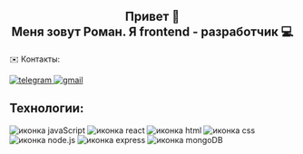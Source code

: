 <h2 align="center">Привет 👋  
<br>
Меня зовут Роман. Я frontend - разработчик 💻</h2>

✉️ Контакты:


<a href="https://t.me/R0MANB0ND">
  <img src="https://img.shields.io/badge/telegram-blue?style=for-the-badge&logo=telegram&logoColor=white" alt="telegram"/>
</a>
<a href="rbondarev22@gmail.com">
  <img src="https://img.shields.io/badge/mail-ff0000?style=for-the-badge&logo=gmail&logoColor=white" alt="gmail"/>
</a>

<h2>Технологии:</h2>
  <img src="https://img.shields.io/badge/javascript-yellow?style=for-the-badge&logo=javascript&logoColor=white" alt="иконка javaScript">
  <img src="https://img.shields.io/badge/react-%23087ea4?style=for-the-badge&logo=react&logoColor=white" alt="иконка react">
  <img src="https://img.shields.io/badge/html-ff6739?style=for-the-badge&logo=html5&logoColor=white" alt="иконка html">
  <img src="https://img.shields.io/badge/css-blue?style=for-the-badge&logo=css3&logoColor=white" alt="иконка css">
  <img src="https://img.shields.io/badge/node.js-026e00?style=for-the-badge&logo=node.js&logoColor=white" alt="иконка node.js">
  <img src="https://img.shields.io/badge/express-black?style=for-the-badge&logo=express&logoColor=white" alt="иконка express">
  <img src="https://img.shields.io/badge/mongodb-00ED64?style=for-the-badge&logo=mongodb&logoColor=white" alt="иконка mongoDB">

